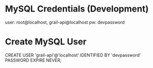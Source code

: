 # MySQL Credentials (Development)
user: root@localhost, grail-api@localhost
pw: devpassword

# Create MySQL User
CREATE USER 'grail-api'@'localhost' IDENTIFIED BY 'devpassword' PASSWORD EXPIRE NEVER;